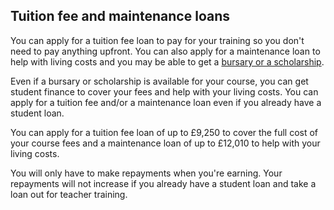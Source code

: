 ## Tuition fee and maintenance loans

You can apply for a tuition fee loan to pay for your training so you don't need to pay anything upfront. You can also apply for a maintenance loan to help with living costs and you may be able to get a [bursary or a scholarship](#bursaries-and-scholarships).

Even if a bursary or scholarship is available for your course, you can get student finance to cover your fees and help with your living costs. You can apply for a tuition fee and/or a maintenance loan even if you already have a student loan.

You can apply for a tuition fee loan of up to £9,250 to cover the full cost of your course fees and a maintenance loan of up to £12,010 to help with your living costs.

You will only have to make repayments when you're earning. Your repayments will not increase if you already have a student loan and take a loan out for teacher training.
